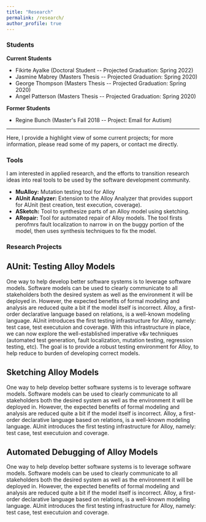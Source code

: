 ```yaml
---
title: "Research"
permalink: /research/
author_profile: true
---
```


### Students
**Current Students**
* Fikirte Ayalke (Doctoral Student -- Projected Graduation: Spring 2022)
* Jasmine Mabrey (Masters Thesis -- Projected Graduation: Spring 2020)
* George Thompson (Masters Thesis -- Projected Graduation: Spring 2020)
* Angel Patterson (Masters Thesis -- Projected Graduation: Spring 2020)

**Former Students**
* Regine Bunch (Master's Fall 2018 -- Project: Email for Autism)

---

Here, I provide a highlight view of some current projects; for more information, please read some of my papers, or contact me directly.

### Tools

I am interested in applied research, and the efforts to transition research ideas into real tools to be used by the software development community.

  * **MuAlloy:** Mutation testing tool for Alloy
  * **AUnit Analyzer:** Extension to the Alloy Analyzer that provides support for AUnit (test creation, test execution, coverage).
  * **ASketch:** Tool to synthesize parts of an Alloy model using sketching.
  * **ARepair:** Tool for automated repair of Alloy models. The tool firsts perofmrs fault localization to narrow in on the buggy portion of the model, then uses synthesis techniques to fix the model.
  
### Research Projects

## AUnit: Testing Alloy Models
One way to help develop better software systems is to leverage software models. Software models can be used to clearly communicate to all stakeholders both the desired system as well as the environment it will be deployed in. However, the expected benefits of formal modeling and analysis are reduced quite a bit if the model itself is incorrect. Alloy, a first-order declarative language based on relations, is a well-known modeling language. AUnit introduces the first testing infrastructure for Alloy, namely: test case, test executuion and coverage. With this infrastructure in place, we can now explore the well-established imperative v&v techniques (automated test generation, fault localization, mutation testing, regression testing, etc). The goal is to provide a robust testing environment for Alloy, to help reduce to burden of developing correct models.

## Sketching Alloy Models
One way to help develop better software systems is to leverage software models. Software models can be used to clearly communicate to all stakeholders both the desired system as well as the environment it will be deployed in. However, the expected benefits of formal modeling and analysis are reduced quite a bit if the model itself is incorrect. Alloy, a first-order declarative language based on relations, is a well-known modeling language. AUnit introduces the first testing infrastructure for Alloy, namely: test case, test executuion and coverage.

## Automated Debugging of Alloy Models
One way to help develop better software systems is to leverage software models. Software models can be used to clearly communicate to all stakeholders both the desired system as well as the environment it will be deployed in. However, the expected benefits of formal modeling and analysis are reduced quite a bit if the model itself is incorrect. Alloy, a first-order declarative language based on relations, is a well-known modeling language. AUnit introduces the first testing infrastructure for Alloy, namely: test case, test executuion and coverage.
